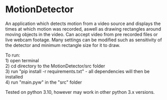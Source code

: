 # MotionDetector

An application which detects motion from a video source and displays the times at which motion was recorded, aswell as drawing rectangles around moving objects in the video. Can accept video from pre recorded files or live webcam footage. Many settings can be modified such as sensitivity of the detector and minimum rectangle size for it to draw.

To run:  
    1) open terminal  
    2) cd directory to the MotionDetector/src folder  
    3) run "pip install -r requirements.txt" - all dependencies will then be installed  
    4) run "main.pyw" in the "src" folder  

Tested on python 3.10, however may work in other python 3.x versions.
